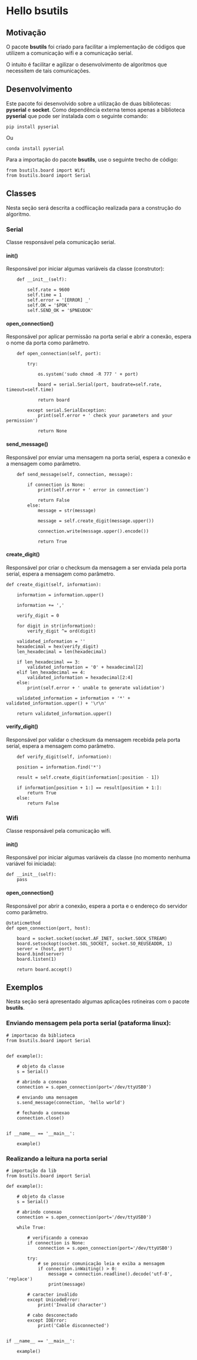 # Hello bsutils


## Motivação

O pacote <b>bsutils</b> foi criado para facilitar a implementação de códigos que utilizem a comunicação wifi e a comunicação serial. 

O intuito é facilitar e agilizar o desenvolvimento de algoritmos que necessitem de tais comunicações.


## Desenvolvimento

Este pacote foi desenvolvido sobre a utilização de duas bibliotecas: <b>pyserial</b> e <b>socket</b>.
Como dependência externa temos apenas a biblioteca <b>pyserial</b> que pode ser instalada com o seguinte comando:

	pip install pyserial

Ou 

	conda install pyserial

Para a importação do pacote <b>bsutils</b>, use o seguinte trecho de código:

	from bsutils.board import Wifi   
	from bsutils.board import Serial 


## Classes

Nesta seção será descrita a codfiicação realizada para a construção do algoritmo.

### Serial


Classe responsável pela comunicação serial.

#### __init__()

Responsável por iniciar algumas variáveis da classe (construtor):


	    def __init__(self):

	        self.rate = 9600
	        self.time = 1
	        self.error = '[ERROR] _'
	        self.OK = '$POK'
	        self.SEND_OK = '$PNEUDOK'




#### open_connection()

Responsável por aplicar permissão na porta serial e abrir a conexão, espera o nome da porta como parâmetro.


	    def open_connection(self, port):

	        try:

	            os.system('sudo chmod -R 777 ' + port)

	            board = serial.Serial(port, baudrate=self.rate, timeout=self.time)

	            return board

	        except serial.SerialException:
	            print(self.error + ' check your parameters and your permission')

	            return None

#### send_message()

Responsável por enviar uma mensagem na porta serial, espera a conexão e a mensagem como parâmetro.


	    def send_message(self, connection, message):

	        if connection is None:
	            print(self.error + ' error in connection')

	            return False
	        else:
	            message = str(message)

	            message = self.create_digit(message.upper())

	            connection.write(message.upper().encode())

	            return True




#### create_digit()

Responsável por criar o checksum da mensagem a ser enviada pela porta serial, espera a mensagem como parâmetro.


    def create_digit(self, information):

        information = information.upper()

        information += ','

        verify_digit = 0

        for digit in str(information):
            verify_digit ^= ord(digit)

        validated_information = ''
        hexadecimal = hex(verify_digit)
        len_hexadecimal = len(hexadecimal)

        if len_hexadecimal == 3:
            validated_information = '0' + hexadecimal[2]
        elif len_hexadecimal == 4:
            validated_information = hexadecimal[2:4]
        else:
            print(self.error + ' unable to generate validation')

        validated_information = information + '*' + validated_information.upper() + '\r\n'

        return validated_information.upper()


#### verify_digit()


Responsável por validar o checksum da mensagem recebida pela porta serial, espera a mensagem como parâmetro.


	    def verify_digit(self, information):

        position = information.find('*')

        result = self.create_digit(information[:position - 1])

        if information[position + 1:] == result[position + 1:]:
            return True
        else:
            return False


### Wifi

Classe responsável pela comunicação wifi.


#### __init__()

Responsável por iniciar algumas variáveis da classe (no momento nenhuma variável foi iniciada):

	def __init__(self):
		pass

#### open_connection()

Responsável por abrir a conexão, espera a porta e o endereço do servidor como parâmetro.

	@staticmethod
    def open_connection(port, host):

        board = socket.socket(socket.AF_INET, socket.SOCK_STREAM)
        board.setsockopt(socket.SOL_SOCKET, socket.SO_REUSEADDR, 1)
        server = (host, port)
        board.bind(server)
        board.listen(1)

        return board.accept()


## Exemplos


Nesta seção será apresentado algumas aplicações rotineiras com o pacote <b>bsutils</b>.


### Enviando mensagem pela porta serial (pataforma linux):
	
	# importacao da biblioteca
	from bsutils.board import Serial


	def example():

		# objeto da classe
		s = Serial()

		# abrindo a conexao
		connection = s.open_connection(port='/dev/ttyUSB0')

		# enviando uma mensagem
		s.send_message(connection, 'hello world')

		# fechando a conexao
		connection.close()


	if __name__ == '__main__':

		example()


### Realizando a leitura na porta serial
    
    # importação da lib
    from bsutils.board import Serial
    
    def example():
        
        # objeto da classe
        s = Serial()
        
        # abrindo conexao
        connection = s.open_connection(port='/dev/ttyUSB0')
        
        while True:
            
            # verificando a conexao
            if connection is None:
                connection = s.open_connection(port='/dev/ttyUSB0')
    
            try:
                # se possuir comunicação leia e exiba a mensagem
                if connection.inWaiting() > 0:
                    message = connection.readline().decode('utf-8', 'replace')
                    print(message)
            
            # caracter inválido
            except UnicodeError:
                print('Invalid character')
                
            # cabo desconectado
            except IOError:
                print('Cable disconnected')
                
                
    if __name__ == '__main__':
        
        example()
        
        